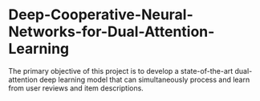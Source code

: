 # Deep-Cooperative-Neural-Networks-for-Dual-Attention-Learning
The primary objective of this project is to develop a state-of-the-art dual-attention deep learning model that can simultaneously process and learn from user reviews and item descriptions.
